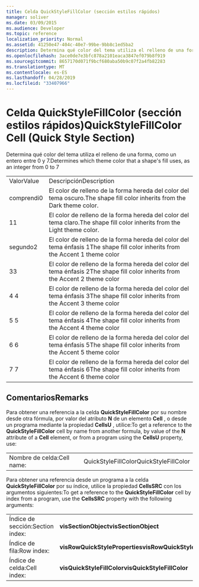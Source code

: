 ```yaml
---
title: Celda QuickStyleFillColor (sección estilos rápidos)
manager: soliver
ms.date: 03/09/2015
ms.audience: Developer
ms.topic: reference
localization_priority: Normal
ms.assetid: 41250e47-404c-40e7-99be-9bb8c1ed5ba2
description: Determina qué color del tema utiliza el relleno de una forma, como un entero entre 0 y 7.
ms.openlocfilehash: 3ace0de7e3bfc878a2101eaca3847ef079b8f919
ms.sourcegitcommit: 8657170d071f9bcf680aba50b9c07f2a4fb82283
ms.translationtype: MT
ms.contentlocale: es-ES
ms.lasthandoff: 04/28/2019
ms.locfileid: "33407966"
---
```

# <a name="quickstylefillcolor-cell-quick-style-section"></a><span data-ttu-id="8620d-103">Celda QuickStyleFillColor (sección estilos rápidos)</span><span class="sxs-lookup"><span data-stu-id="8620d-103">QuickStyleFillColor Cell (Quick Style Section)</span></span>

<span data-ttu-id="8620d-104">Determina qué color del tema utiliza el relleno de una forma, como un entero entre 0 y 7.</span><span class="sxs-lookup"><span data-stu-id="8620d-104">Determines which theme color that a shape's fill uses, as an integer from 0 to 7</span></span>
  
|||
|:-----|:-----|
|<span data-ttu-id="8620d-105">Valor</span><span class="sxs-lookup"><span data-stu-id="8620d-105">Value</span></span>  <br/> |<span data-ttu-id="8620d-106">Descripción</span><span class="sxs-lookup"><span data-stu-id="8620d-106">Description</span></span>  <br/> |
|<span data-ttu-id="8620d-107">comprendi</span><span class="sxs-lookup"><span data-stu-id="8620d-107">0</span></span>  <br/> |<span data-ttu-id="8620d-108">El color de relleno de la forma hereda del color del tema oscuro.</span><span class="sxs-lookup"><span data-stu-id="8620d-108">The shape fill color inherits from the Dark theme color.</span></span>  <br/> |
|<span data-ttu-id="8620d-109">1</span><span class="sxs-lookup"><span data-stu-id="8620d-109">1</span></span>  <br/> |<span data-ttu-id="8620d-110">El color de relleno de la forma hereda del color del tema claro.</span><span class="sxs-lookup"><span data-stu-id="8620d-110">The shape fill color inherits from the Light theme color.</span></span>  <br/> |
|<span data-ttu-id="8620d-111">segundo</span><span class="sxs-lookup"><span data-stu-id="8620d-111">2</span></span>  <br/> |<span data-ttu-id="8620d-112">El color de relleno de la forma hereda del color del tema énfasis 1</span><span class="sxs-lookup"><span data-stu-id="8620d-112">The shape fill color inherits from the Accent 1 theme color</span></span>  <br/> |
|<span data-ttu-id="8620d-113">3</span><span class="sxs-lookup"><span data-stu-id="8620d-113">3</span></span>  <br/> |<span data-ttu-id="8620d-114">El color de relleno de la forma hereda del color del tema énfasis 2</span><span class="sxs-lookup"><span data-stu-id="8620d-114">The shape fill color inherits from the Accent 2 theme color</span></span>  <br/> |
|<span data-ttu-id="8620d-115">4 </span><span class="sxs-lookup"><span data-stu-id="8620d-115">4</span></span>  <br/> |<span data-ttu-id="8620d-116">El color de relleno de la forma hereda del color del tema énfasis 3</span><span class="sxs-lookup"><span data-stu-id="8620d-116">The shape fill color inherits from the Accent 3 theme color</span></span>  <br/> |
|<span data-ttu-id="8620d-117">5 </span><span class="sxs-lookup"><span data-stu-id="8620d-117">5</span></span>  <br/> |<span data-ttu-id="8620d-118">El color de relleno de la forma hereda del color del tema énfasis 4</span><span class="sxs-lookup"><span data-stu-id="8620d-118">The shape fill color inherits from the Accent 4 theme color</span></span>  <br/> |
|<span data-ttu-id="8620d-119">6 </span><span class="sxs-lookup"><span data-stu-id="8620d-119">6</span></span>  <br/> |<span data-ttu-id="8620d-120">El color de relleno de la forma hereda del color del tema énfasis 5</span><span class="sxs-lookup"><span data-stu-id="8620d-120">The shape fill color inherits from the Accent 5 theme color</span></span>  <br/> |
|<span data-ttu-id="8620d-121">7 </span><span class="sxs-lookup"><span data-stu-id="8620d-121">7</span></span>  <br/> |<span data-ttu-id="8620d-122">El color de relleno de la forma hereda del color del tema énfasis 6</span><span class="sxs-lookup"><span data-stu-id="8620d-122">The shape fill color inherits from the Accent 6 theme color</span></span>  <br/> |
   
## <a name="remarks"></a><span data-ttu-id="8620d-123">Comentarios</span><span class="sxs-lookup"><span data-stu-id="8620d-123">Remarks</span></span>

<span data-ttu-id="8620d-124">Para obtener una referencia a la celda **QuickStyleFillColor** por su nombre desde otra fórmula, por valor del atributo **N** de un elemento **Cell** , o desde un programa mediante la propiedad **CellsU** , utilice:</span><span class="sxs-lookup"><span data-stu-id="8620d-124">To get a reference to the **QuickStyleFillColor** cell by name from another formula, by value of the **N** attribute of a **Cell** element, or from a program using the **CellsU** property, use:</span></span> 
  
|||
|:-----|:-----|
| <span data-ttu-id="8620d-125">Nombre de celda:</span><span class="sxs-lookup"><span data-stu-id="8620d-125">Cell name:</span></span>  <br/> | <span data-ttu-id="8620d-126">QuickStyleFillColor</span><span class="sxs-lookup"><span data-stu-id="8620d-126">QuickStyleFillColor</span></span>  <br/> |
   
<span data-ttu-id="8620d-127">Para obtener una referencia desde un programa a la celda **QuickStyleFillColor** por su índice, utilice la propiedad **CellsSRC** con los argumentos siguientes:</span><span class="sxs-lookup"><span data-stu-id="8620d-127">To get a reference to the **QuickStyleFillColor** cell by index from a program, use the **CellsSRC** property with the following arguments:</span></span> 
  
|||
|:-----|:-----|
| <span data-ttu-id="8620d-128">Índice de sección:</span><span class="sxs-lookup"><span data-stu-id="8620d-128">Section index:</span></span>  <br/> |<span data-ttu-id="8620d-129">**visSectionObject**</span><span class="sxs-lookup"><span data-stu-id="8620d-129">**visSectionObject**</span></span> <br/> |
| <span data-ttu-id="8620d-130">Índice de fila:</span><span class="sxs-lookup"><span data-stu-id="8620d-130">Row index:</span></span>  <br/> |<span data-ttu-id="8620d-131">**visRowQuickStyleProperties**</span><span class="sxs-lookup"><span data-stu-id="8620d-131">**visRowQuickStyleProperties**</span></span> <br/> |
| <span data-ttu-id="8620d-132">Índice de celda:</span><span class="sxs-lookup"><span data-stu-id="8620d-132">Cell index:</span></span>  <br/> |<span data-ttu-id="8620d-133">**visQuickStyleFillColor**</span><span class="sxs-lookup"><span data-stu-id="8620d-133">**visQuickStyleFillColor**</span></span> <br/> |
   

